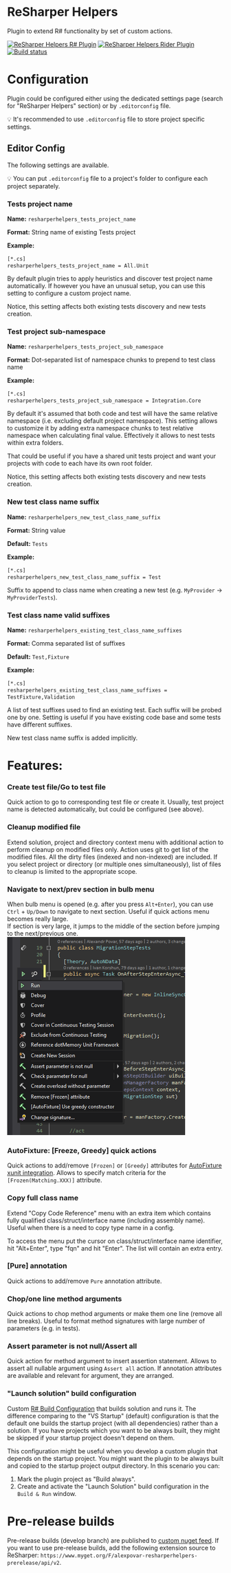 # ReSharper Helpers
Plugin to extend R# functionality by set of custom actions.

[![ReSharper Helpers R# Plugin](https://img.shields.io/resharper/v/AlexPovar.ReSharperHelpers?label=R%23%20Helpers%20-%20ReSharper)](https://plugins.jetbrains.com/plugin/11665-resharper-helpers)
[![ReSharper Helpers Rider Plugin](https://img.shields.io/resharper/v/AlexPovar.ReSharperHelpers?label=R%23%20Helpers%20-%20Rider)](https://plugins.jetbrains.com/plugin/23302-resharper-helpers)
[![Build status](https://ci.appveyor.com/api/projects/status/5n8xemx7o9wn32nh?svg=true)](https://ci.appveyor.com/project/Zvirja/resharperhelpers)

# Configuration

Plugin could be configured either using the dedicated settings page (search for "ReSharper Helpers" section) or by `.editorconfig` file.

💡 It's recommended to use `.editorconfig` file to store project specific settings.

## Editor Config

The following settings are available.

💡 You can put `.editorconfig` file to a project's folder to configure each project separately.
### Tests project name

**Name:** `resharperhelpers_tests_project_name`

**Format:** String name of existing Tests project

**Example:**
```
[*.cs]
resharperhelpers_tests_project_name = All.Unit
```

By default plugin tries to apply heuristics and discover test project name automatically. If however you have an unusual setup, you can use this setting to configure a custom project name.

Notice, this setting affects both existing tests discovery and new tests creation.

### Test project sub-namespace

**Name:** `resharperhelpers_tests_project_sub_namespace` 

**Format:** Dot-separated list of namespace chunks to prepend to test class name

**Example:**
```
[*.cs]
resharperhelpers_tests_project_sub_namespace = Integration.Core
```

By default it's assumed that both code and test will have the same relative namespace (i.e. excluding default project namespace). This setting allows to customize it by adding extra namespace chunks to test relative namespace when calculating final value. Effectively it allows to nest tests within extra folders.

That could be useful if you have a shared unit tests project and want your projects with code to each have its own root folder.

Notice, this setting affects both existing tests discovery and new tests creation.

### New test class name suffix

**Name:** `resharperhelpers_new_test_class_name_suffix`

**Format:** String value

**Default:** `Tests`

**Example:**
```
[*.cs]
resharperhelpers_new_test_class_name_suffix = Test
```

Suffix to append to class name when creating a new test (e.g. `MyProvider` -> `MyProviderTests`).

### Test class name valid suffixes

**Name:** `resharperhelpers_existing_test_class_name_suffixes`

**Format:** Comma separated list of suffixes

**Default:** `Test,Fixture`

**Example:**
```
[*.cs]
resharperhelpers_existing_test_class_name_suffixes = TestFixture,Validation
```

A list of test suffixes used to find an existing test. Each suffix will be probed one by one. Setting is useful if you have existing code base and some tests have different suffixes.

New test class name suffix is added implicitly.

# Features:

### Create test file/Go to test file
Quick action to go to corresponding test file or create it. Usually, test project name is detected automatically, but could be configured (see above).

### Cleanup modified file
Extend solution, project and directory context menu with additional action to perform cleanup on modified files only. Action uses git to get list of the modified files. All the dirty files (indexed and non-indexed) are included. If you select project or directory (or multiple ones simultaneously), list of files to cleanup is limited to the appropriate scope.

### Navigate to next/prev section in bulb menu
When bulb menu is opened (e.g. after you press `Alt+Enter`), you can use `Ctrl` + `Up/Down` to navigate to next section. Useful if quick actions menu becomes really large.  
If section is very large, it jumps to the middle of the section before jumping to the next/previous one.
![Preview](doc/NavigateToNextPrevSection.gif)

### AutoFixture: [Freeze, Greedy] quick actions
Quick actions to add/remove `[Frozen]` or `[Greedy]` attributes for [AutoFixture xunit integration](https://github.com/AutoFixture/AutoFixture). Allows to specify match criteria for the `[Frozen(Matching.XXX)]` attribute.

### Copy full class name

Extend "Copy Code Reference" menu with an extra item which contains fully qualified class/struct/interface name (including assembly name).
Useful when there is a need to copy type name in a config.

To access the menu put the cursor on class/struct/interface name identifier, hit "Alt+Enter", type "fqn" and hit "Enter". The list will contain an extra entry.

### [Pure] annotation
Quick actions to add/remove `Pure` annotation attribute.

### Chop/one line method arguments
Quick actions to chop method arguments or make them one line (remove all line breaks).
Useful to format method signatures with large number of parameters (e.g. in tests).

### Assert parameter is not null/Assert all
Quick action for method argument to insert assertion statement. Allows to assert all nullable argument using `Assert all` action.
If annotation attributes are available and relevant for argument, they are arranged.

### "Launch solution" build configuration
Custom [R# Build Configuration](https://blog.jetbrains.com/dotnet/2015/10/15/introducing-resharper-build/) that builds solution and runs it. The difference comparing to the "VS Startup" (default) configuration is that the default one builds the startup project (with all dependencies) rather than a solution. If you have projects which you want to be always built, they might be skipped if your startup project doesn't depend on them.

This configuration might be useful when you develop a custom plugin that depends on the startup project. You might want the plugin to be always built and copied to the startup project output directory. In this scenario you can:

1. Mark the plugin project as "Build always".
2. Create and activate the "Launch Solution" build configuration in the `Build & Run` window.


# Pre-release builds
Pre-release builds (develop branch) are published to [custom nuget feed](https://www.myget.org/feed/alexpovar-resharperhelpers-prerelease/package/nuget/AlexPovar.ReSharperHelpers). If you want to use pre-release builds, add the following extension source to ReSharper: `https://www.myget.org/F/alexpovar-resharperhelpers-prerelease/api/v2`.
